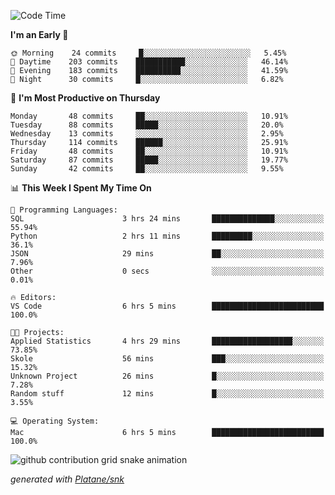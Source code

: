 <!--START_SECTION:waka-->
![Code Time](http://img.shields.io/badge/Code%20Time-221%20hrs%2022%20mins-blue)

**I'm an Early 🐤** 

```text
🌞 Morning    24 commits     █░░░░░░░░░░░░░░░░░░░░░░░░   5.45% 
🌆 Daytime    203 commits    ███████████░░░░░░░░░░░░░░   46.14% 
🌃 Evening    183 commits    ██████████░░░░░░░░░░░░░░░   41.59% 
🌙 Night      30 commits     █░░░░░░░░░░░░░░░░░░░░░░░░   6.82%

```
📅 **I'm Most Productive on Thursday** 

```text
Monday       48 commits     ██░░░░░░░░░░░░░░░░░░░░░░░   10.91% 
Tuesday      88 commits     █████░░░░░░░░░░░░░░░░░░░░   20.0% 
Wednesday    13 commits     ░░░░░░░░░░░░░░░░░░░░░░░░░   2.95% 
Thursday     114 commits    ██████░░░░░░░░░░░░░░░░░░░   25.91% 
Friday       48 commits     ██░░░░░░░░░░░░░░░░░░░░░░░   10.91% 
Saturday     87 commits     █████░░░░░░░░░░░░░░░░░░░░   19.77% 
Sunday       42 commits     ██░░░░░░░░░░░░░░░░░░░░░░░   9.55%

```


📊 **This Week I Spent My Time On** 

```text
💬 Programming Languages: 
SQL                      3 hrs 24 mins       ██████████████░░░░░░░░░░░   55.94% 
Python                   2 hrs 11 mins       █████████░░░░░░░░░░░░░░░░   36.1% 
JSON                     29 mins             ██░░░░░░░░░░░░░░░░░░░░░░░   7.96% 
Other                    0 secs              ░░░░░░░░░░░░░░░░░░░░░░░░░   0.01%

🔥 Editors: 
VS Code                  6 hrs 5 mins        █████████████████████████   100.0%

🐱‍💻 Projects: 
Applied Statistics       4 hrs 29 mins       ██████████████████░░░░░░░   73.85% 
Skole                    56 mins             ███░░░░░░░░░░░░░░░░░░░░░░   15.32% 
Unknown Project          26 mins             █░░░░░░░░░░░░░░░░░░░░░░░░   7.28% 
Random stuff             12 mins             █░░░░░░░░░░░░░░░░░░░░░░░░   3.55%

💻 Operating System: 
Mac                      6 hrs 5 mins        █████████████████████████   100.0%

```


<!--END_SECTION:waka-->


<!--Snake Game-->
![github contribution grid snake animation](https://raw.githubusercontent.com/viggo-gascou/viggo-gascou/output/github-contribution-grid-snake.svg)

_generated with [Platane/snk](https://github.com/Platane/snk)_
<!--Snake Game-->

